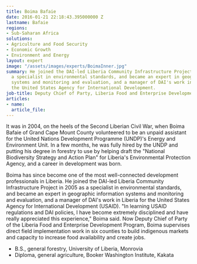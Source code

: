 ```yaml
---
title: Boima Bafaie
date: 2016-01-21 22:18:43.395000000 Z
lastname: Bafaie
regions:
- Sub-Saharan Africa
solutions:
- Agriculture and Food Security
- Economic Growth
- Environment and Energy
layout: expert
image: "/assets/images/experts/BoimaInner.jpg"
summary: He joined the DAI-led Liberia Community Infrastructure Project in 2005 as
  a specialist in environmental standards, and became an expert in geographic information
  systems and monitoring and evaluation, and a manager of DAI's work in Liberia for
  the United States Agency for International Development.
job-title: Deputy Chief of Party, Liberia Food and Enterprise Development
articles:
- name: 
  article_file: 
---
```


It was in 2004, on the heels of the Second Liberian Civil War, when Boima Bafaie of Grand Cape Mount County volunteered to be an unpaid assistant for the United Nations Development Programme (UNDP)'s Energy and Environment Unit. In a few months, he was fully hired by the UNDP and putting his degree in forestry to use by helping draft the "National Biodiversity Strategy and Action Plan" for Liberia's Environmental Protection Agency, and a career in development was born.

Boima has since become one of the most well-connected development professionals in Liberia. He joined the DAI-led Liberia Community Infrastructure Project in 2005 as a specialist in environmental standards, and became an expert in geographic information systems and monitoring and evaluation, and a manager of DAI's work in Liberia for the United States Agency for International Development (USAID). "In learning USAID regulations and DAI policies, I have become extremely disciplined and have really appreciated this experience," Boima said. Now Deputy Chief of Party of the Liberia Food and Enterprise Development Program, Boima supervises direct field implementation work in six counties to build indigenous markets and capacity to increase food availability and create jobs.

* B.S., general forestry, University of Liberia, Monrovia
* Diploma, general agriculture, Booker Washington Institute, Kakata
